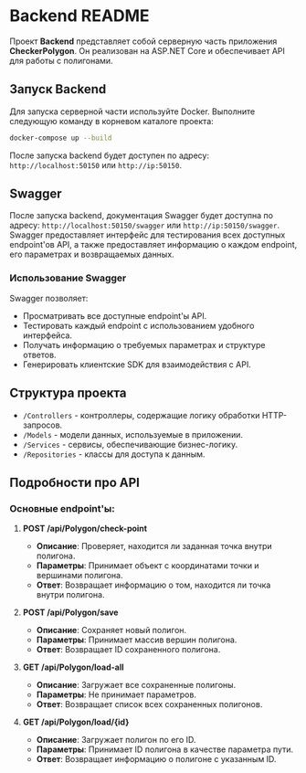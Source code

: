 # Backend README

Проект **Backend** представляет собой серверную часть приложения **CheckerPolygon**. Он реализован на ASP.NET Core и обеспечивает API для работы с полигонами.

## Запуск Backend

Для запуска серверной части используйте Docker. Выполните следующую команду в корневом каталоге проекта:

```bash
docker-compose up --build
```

После запуска backend будет доступен по адресу: `http://localhost:50150` или `http://ip:50150`.

## Swagger

После запуска backend, документация Swagger будет доступна по адресу: `http://localhost:50150/swagger` или `http://ip:50150/swagger`. Swagger предоставляет интерфейс для тестирования всех доступных endpoint'ов API, а также предоставляет информацию о каждом endpoint, его параметрах и возвращаемых данных.

### Использование Swagger

Swagger позволяет:
- Просматривать все доступные endpoint'ы API.
- Тестировать каждый endpoint с использованием удобного интерфейса.
- Получать информацию о требуемых параметрах и структуре ответов.
- Генерировать клиентские SDK для взаимодействия с API.

## Структура проекта

- `/Controllers` - контроллеры, содержащие логику обработки HTTP-запросов.
- `/Models` - модели данных, используемые в приложении.
- `/Services` - сервисы, обеспечивающие бизнес-логику.
- `/Repositories` - классы для доступа к данным.

## Подробности про API

### Основные endpoint'ы:

1. **POST /api/Polygon/check-point**
   - **Описание**: Проверяет, находится ли заданная точка внутри полигона.
   - **Параметры**: Принимает объект с координатами точки и вершинами полигона.
   - **Ответ**: Возвращает информацию о том, находится ли точка внутри полигона.

2. **POST /api/Polygon/save**
   - **Описание**: Сохраняет новый полигон.
   - **Параметры**: Принимает массив вершин полигона.
   - **Ответ**: Возвращает ID сохраненного полигона.

3. **GET /api/Polygon/load-all**
   - **Описание**: Загружает все сохраненные полигоны.
   - **Параметры**: Не принимает параметров.
   - **Ответ**: Возвращает список всех сохраненных полигонов.

4. **GET /api/Polygon/load/{id}**
   - **Описание**: Загружает полигон по его ID.
   - **Параметры**: Принимает ID полигона в качестве параметра пути.
   - **Ответ**: Возвращает информацию о полигоне с указанным ID.



